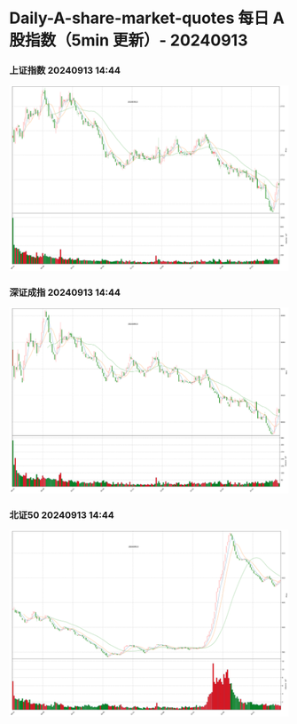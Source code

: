 
# Daily-A-share-market-quotes 每日 A 股指数（5min 更新）- 20240913

### 上证指数 20240913 14:44
![](./fig/2024/9/20240913-sh000001.png)

### 深证成指 20240913 14:44
![](./fig/2024/9/20240913-sz399001.png)

### 北证50 20240913 14:44
![](./fig/2024/9/20240913-bj899050.png)
